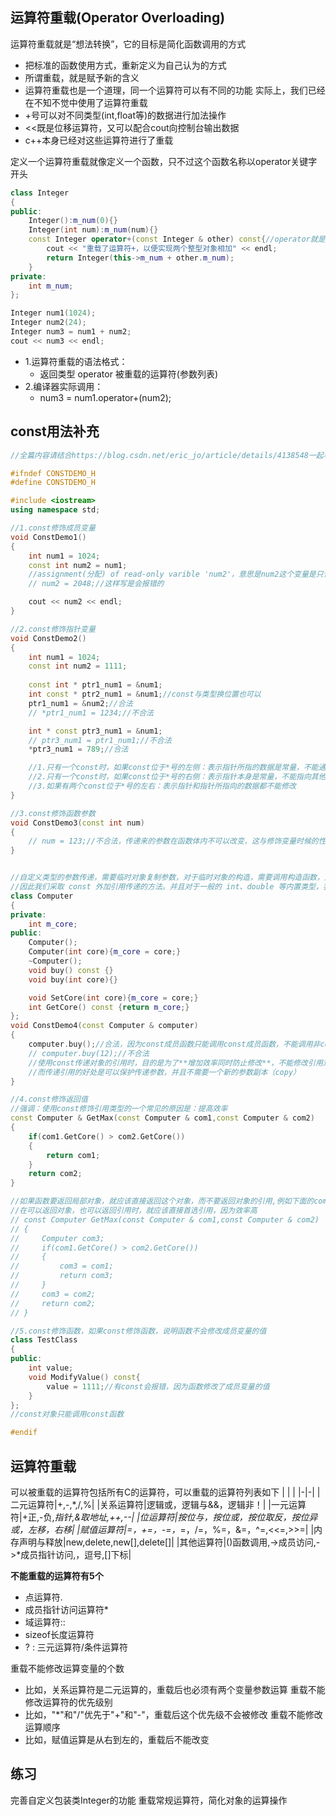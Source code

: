 ## 运算符重载(Operator Overloading)
运算符重载就是“想法转换”，它的目标是简化函数调用的方式
- 把标准的函数使用方式，重新定义为自己认为的方式
- 所谓重载，就是赋予新的含义
- 运算符重载也是一个道理，同一个运算符可以有不同的功能
实际上，我们已经在不知不觉中使用了运算符重载
- +号可以对不同类型(int,float等)的数据进行加法操作
- <<既是位移运算符，又可以配合cout向控制台输出数据
- c++本身已经对这些运算符进行了重载

定义一个运算符重载就像定义一个函数，只不过这个函数名称以operator关键字开头

```c++
class Integer
{
public:
    Integer():m_num(0){}
    Integer(int num):m_num(num){}
    const Integer operator+(const Integer & other) const{//operator就是运算符的意思，重载哪个运算符呢，+号就是这个要被重载的运算符,operate+被整体看做一个特殊的函数名，参数是const Integer& other，即对另一个Integer对象的引用，最后这个函数返回了一个Integer对象
        cout << "重载了运算符+，以便实现两个整型对象相加" << endl;
        return Integer(this->m_num + other.m_num);
    }
private:
    int m_num;
};

Integer num1(1024);
Integer num2(24);
Integer num3 = num1 + num2;
cout << num3 << endl;
```

- 1.运算符重载的语法格式：
  - 返回类型 operator 被重载的运算符(参数列表)
- 2.编译器实际调用：
  - num3 = num1.operator+(num2);

## const用法补充
```c++
//全篇内容请结合https://blog.csdn.net/eric_jo/article/details/4138548一起看

#ifndef CONSTDEMO_H
#define CONSTDEMO_H

#include <iostream>
using namespace std;

//1.const修饰成员变量
void ConstDemo1()
{
    int num1 = 1024;
    const int num2 = num1;
    //assignment(分配) of read-only varible 'num2'，意思是num2这个变量是只读的
    // num2 = 2048;//这样写是会报错的

    cout << num2 << endl;
}

//2.const修饰指针变量
void ConstDemo2()
{
    int num1 = 1024;
    const int num2 = 1111;
    
    const int * ptr1_num1 = &num1;
    int const * ptr2_num1 = &num1;//const与类型换位置也可以
    ptr1_num1 = &num2;//合法
    // *ptr1_num1 = 1234;//不合法

    int * const ptr3_num1 = &num1;
    // ptr3_num1 = ptr1_num1;//不合法
    *ptr3_num1 = 789;//合法

    //1.只有一个const时，如果const位于*号的左侧：表示指针所指的数据是常量，不能通过该指针修改实际数据；指针本身是变量，可以指向其他内存单元
    //2.只有一个const时，如果const位于*号的右侧：表示指针本身是常量，不能指向其他内存单元；所指向的数据可以修改
    //3.如果有两个const位于*号的左右：表示指针和指针所指向的数据都不能修改
}

//3.const修饰函数参数
void ConstDemo3(const int num)
{
    // num = 123;//不合法，传递来的参数在函数体内不可以改变，这与修饰变量时候的性质一致
}


//自定义类型的参数传递，需要临时对象复制参数，对于临时对象的构造，需要调用构造函数，比较浪费时间
//因此我们采取 const 外加引用传递的方法。并且对于一般的 int、double 等内置类型，我们不采用引用的传递方式。
class Computer
{
private:
    int m_core;
public:
    Computer();
    Computer(int core){m_core = core;}
    ~Computer();
    void buy() const {}
    void buy(int core){}

    void SetCore(int core){m_core = core;}
    int GetCore() const {return m_core;}
};
void ConstDemo4(const Computer & computer)
{
    computer.buy();//合法，因为const成员函数只能调用const成员函数，不能调用非const成员函数
    // computer.buy(12);//不合法
    //使用const传递对象的引用时，目的是为了**增加效率同时防止修改**，不能修改引用对象的任何成员。
    //而传递引用的好处是可以保护传递参数，并且不需要一个新的参数副本（copy）
}

//4.const修饰返回值
//强调：使用const修饰引用类型的一个常见的原因是：提高效率
const Computer & GetMax(const Computer & com1,const Computer & com2)
{
    if(com1.GetCore() > com2.GetCore())
    {
        return com1;
    }
    return com2;
}

//如果函数要返回局部对象，就应该直接返回这个对象，而不要返回对象的引用,例如下面的com3
//在可以返回对象，也可以返回引用时，就应该直接首选引用，因为效率高
// const Computer GetMax(const Computer & com1,const Computer & com2)
// {
//     Computer com3;
//     if(com1.GetCore() > com2.GetCore())
//     {
//         com3 = com1;
//         return com3;
//     }
//     com3 = com2;
//     return com2;
// }

//5.const修饰函数，如果const修饰函数，说明函数不会修改成员变量的值
class TestClass
{
public:
    int value;
    void ModifyValue() const{
        value = 1111;//有const会报错，因为函数修改了成员变量的值
    }
};
//const对象只能调用const函数

#endif
```

## 运算符重载
可以被重载的运算符包括所有C的运算符，可以重载的运算符列表如下
| | |
|-|-|
|二元运算符|+,-,*,/,%|
|关系运算符|逻辑或，逻辑与&&，逻辑非！|
|一元运算符|+正,-负,*指针,&取地址,++,--|
|位运算符|按位与，按位或，按位取反，按位异或，左移，右移|
|赋值运算符|=，+=，-=，*=，/=，%=，&=，^=,<<=,>>=|
|内存声明与释放|new,delete,new[],delete[]|
|其他运算符|()函数调用,->成员访问,->*成员指针访问,，逗号,[]下标|

**不能重载的运算符有5个**
- 点运算符.
- 成员指针访问运算符*
- 域运算符::
- sizeof长度运算符
- ? : 三元运算符/条件运算符

重载不能修改运算变量的个数
- 比如，关系运算符是二元运算的，重载后也必须有两个变量参数运算
重载不能修改运算符的优先级别
- 比如，"*"和"/"优先于"+"和"-"，重载后这个优先级不会被修改
重载不能修改运算顺序
- 比如，赋值运算是从右到左的，重载后不能改变

## 练习
完善自定义包装类Integer的功能
重载常规运算符，简化对象的运算操作